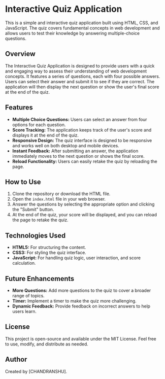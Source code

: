 # Interactive Quiz Application

This is a simple and interactive quiz application built using HTML, CSS, and JavaScript. The quiz covers fundamental concepts in web development and allows users to test their knowledge by answering multiple-choice questions.

## Overview

The Interactive Quiz Application is designed to provide users with a quick and engaging way to assess their understanding of web development concepts. It features a series of questions, each with four possible answers. Users can select their answer and submit it to see if they are correct. The application will then display the next question or show the user's final score at the end of the quiz.

## Features

- **Multiple Choice Questions:** Users can select an answer from four options for each question.
- **Score Tracking:** The application keeps track of the user's score and displays it at the end of the quiz.
- **Responsive Design:** The quiz interface is designed to be responsive and works well on both desktop and mobile devices.
- **Instant Feedback:** After submitting an answer, the application immediately moves to the next question or shows the final score.
- **Reload Functionality:** Users can easily retake the quiz by reloading the page.

## How to Use

1. Clone the repository or download the HTML file.
2. Open the `index.html` file in your web browser.
3. Answer the questions by selecting the appropriate option and clicking the "Submit" button.
4. At the end of the quiz, your score will be displayed, and you can reload the page to retake the quiz.

## Technologies Used

- **HTML5:** For structuring the content.
- **CSS3:** For styling the quiz interface.
- **JavaScript:** For handling quiz logic, user interaction, and score calculation.

## Future Enhancements

- **More Questions:** Add more questions to the quiz to cover a broader range of topics.
- **Timer:** Implement a timer to make the quiz more challenging.
- **Dynamic Feedback:** Provide feedback on incorrect answers to help users learn.

## License

This project is open-source and available under the MIT License. Feel free to use, modify, and distribute as needed.

## Author

Created by [CHANDRANSHU].

